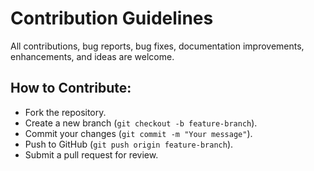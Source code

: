 # Contribution Guidelines

All contributions, bug reports, bug fixes, documentation improvements, enhancements, and ideas are welcome.

## How to Contribute:
- Fork the repository.
- Create a new branch (`git checkout -b feature-branch`).
- Commit your changes (`git commit -m "Your message"`).
- Push to GitHub (`git push origin feature-branch`).
- Submit a pull request for review.
